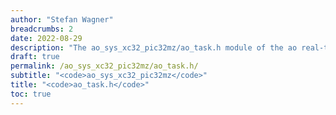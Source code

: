 ```yaml
---
author: "Stefan Wagner"
breadcrumbs: 2
date: 2022-08-29
description: "The ao_sys_xc32_pic32mz/ao_task.h module of the ao real-time operating system."
draft: true
permalink: /ao_sys_xc32_pic32mz/ao_task.h/ 
subtitle: "<code>ao_sys_xc32_pic32mz</code>"
title: "<code>ao_task.h</code>"
toc: true
---
```


```c
```
